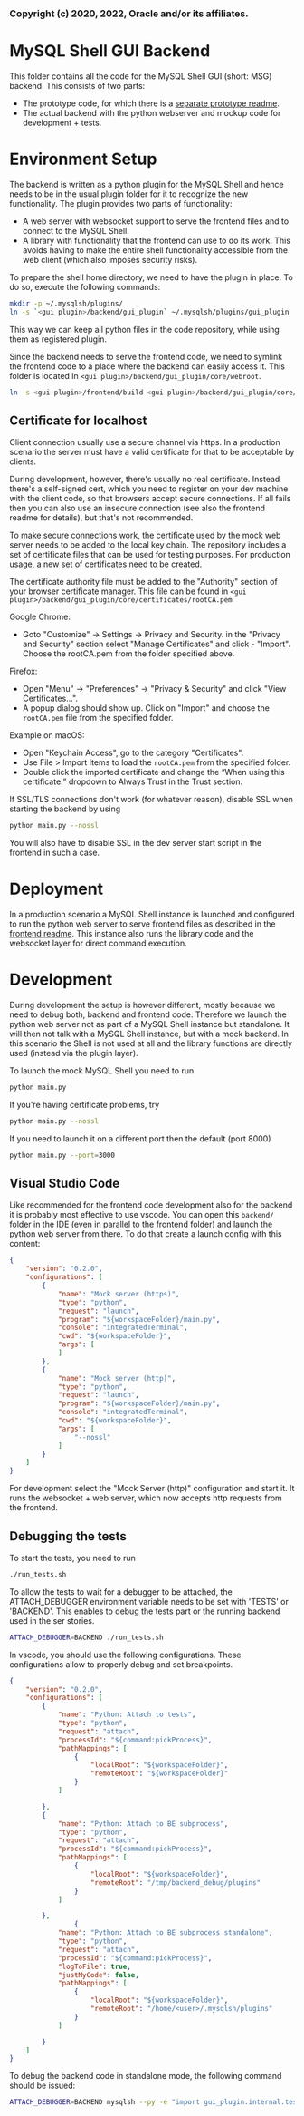### Copyright (c) 2020, 2022, Oracle and/or its affiliates.

<!--- cSpell:ignore Keychain mkdir --->

# MySQL Shell GUI Backend
This folder contains all the code for the MySQL Shell GUI (short: MSG) backend. This consists of two parts:

- The prototype code, for which there is a [separate prototype readme](./prototype.md).
- The actual backend with the python webserver and mockup code for development + tests.

# Environment Setup
The backend is written as a python plugin for the MySQL Shell and hence needs to be in the usual plugin folder for it to recognize the new functionality. The plugin provides two parts of functionality:

- A web server with websocket support to serve the frontend files and to connect to the MySQL Shell.
- A library with functionality that the frontend can use to do its work. This avoids having to make the entire shell functionality accessible from the web client (which also imposes security risks).

To prepare the shell home directory, we need to have the plugin in place. To do so, execute the following commands:
```bash
mkdir -p ~/.mysqlsh/plugins/
ln -s `<gui plugin>/backend/gui_plugin` ~/.mysqlsh/plugins/gui_plugin
```

This way we can keep all python files in the code repository, while using them as registered plugin.

Since the backend needs to serve the frontend code, we need to symlink the frontend code to a place where the backend can easily access it. This folder is located in `<gui plugin>/backend/gui_plugin/core/webroot`.

```bash
ln -s <gui plugin>/frontend/build <gui plugin>/backend/gui_plugin/core/webroot
```

## Certificate for localhost

Client connection usually use a secure channel via https. In a production scenario the server must have a valid certificate for that to be acceptable by clients.

During development, however, there's usually no real certificate. Instead there's a self-signed cert, which you need to register on your dev machine with the client code, so that browsers accept secure connections. If all fails then you can also use an insecure connection (see also the frontend readme for details), but that's not recommended.

To make secure connections work, the certificate used by the mock web server needs to be added to the local key chain. The repository includes a set of certificate files that can be used for testing purposes. For production usage, a new set of certificates need to be created.

The certificate authority file must be added to the "Authority" section of your browser certificate manager. This file can be found in `<gui plugin>/backend/gui_plugin/core/certificates/rootCA.pem`

Google Chrome:

- Goto "Customize" -> Settings -> Privacy and Security.
in the "Privacy and Security" section select "Manage Certificates" and click - "Import".
Choose the rootCA.pem from the folder specified above.

Firefox:

- Open "Menu" -> "Preferences" -> "Privacy & Security" and click "View Certificates...".
- A popup dialog should show up. Click on "Import" and choose the `rootCA.pem` file from the specified folder.

Example on macOS:

  - Open "Keychain Access", go to the category "Certificates".
  - Use File > Import Items to load the `rootCA.pem` from the specified folder.
  - Double click the imported certificate and change the “When using this certificate:” dropdown to Always Trust in the Trust section.

If SSL/TLS connections don't work (for whatever reason), disable SSL when starting the backend by using

```bash
python main.py --nossl
```

You will also have to disable SSL in the dev server start script in the frontend in such a case.

# Deployment
In a production scenario a MySQL Shell instance is launched and configured to run the python web server to serve frontend files as described in the [frontend readme](../frontend/readme.md). This instance also runs the library code and the websocket layer for direct command execution.

# Development
During development the setup is however different, mostly because we need to debug both, backend and frontend code. Therefore we launch the python web server not as part of a MySQL Shell instance but standalone. It will then not talk with a MySQL Shell instance, but with a mock backend. In this scenario the Shell is not used at all and the library functions are directly used (instead via the plugin layer).

To launch the mock MySQL Shell you need to run

```bash
python main.py
```

If you're having certificate problems, try

```bash
python main.py --nossl
```

If you need to launch it on a different port then the default (port 8000)

```bash
python main.py --port=3000
```

## Visual Studio Code
Like recommended for the frontend code development also for the backend it is probably most effective to use vscode. You can open this `backend/` folder in the IDE (even in parallel to the frontend folder) and launch the python web server from there. To do that create a launch config with this content:

```json
{
    "version": "0.2.0",
    "configurations": [
        {
            "name": "Mock server (https)",
            "type": "python",
            "request": "launch",
            "program": "${workspaceFolder}/main.py",
            "console": "integratedTerminal",
            "cwd": "${workspaceFolder}",
            "args": [
            ]
        },
        {
            "name": "Mock server (http)",
            "type": "python",
            "request": "launch",
            "program": "${workspaceFolder}/main.py",
            "console": "integratedTerminal",
            "cwd": "${workspaceFolder}",
            "args": [
                "--nossl"
            ]
        }
    ]
}

```

For development select the "Mock Server (http)" configuration and start it. It runs the websocket + web server, which now accepts http requests from the frontend.


## Debugging the tests
To start the tests, you need to run

```bash
./run_tests.sh
```

To allow the tests to wait for a debugger to be attached, the ATTACH_DEBUGGER environment variable needs to be set with 'TESTS' or 'BACKEND'. This enables to debug the tests part or the running backend used in the ser stories.

```bash
ATTACH_DEBUGGER=BACKEND ./run_tests.sh
```

In vscode, you should use the following configurations. These configurations allow to properly debug and set breakpoints.

```json
{
    "version": "0.2.0",
    "configurations": [
        {
            "name": "Python: Attach to tests",
            "type": "python",
            "request": "attach",
            "processId": "${command:pickProcess}",
            "pathMappings": [
                {
                    "localRoot": "${workspaceFolder}",
                    "remoteRoot": "${workspaceFolder}"
                }
            ]

        },
        {
            "name": "Python: Attach to BE subprocess",
            "type": "python",
            "request": "attach",
            "processId": "${command:pickProcess}",
            "pathMappings": [
                {
                    "localRoot": "${workspaceFolder}",
                    "remoteRoot": "/tmp/backend_debug/plugins"
                }
            ]

        },
                {
            "name": "Python: Attach to BE subprocess standalone",
            "type": "python",
            "request": "attach",
            "processId": "${command:pickProcess}",
            "logToFile": true,
            "justMyCode": false,
            "pathMappings": [
                {
                    "localRoot": "${workspaceFolder}",
                    "remoteRoot": "/home/<user>/.mysqlsh/plugins"
                }
            ]

        }
    ]
}
```

To debug the backend code in standalone mode, the following command should be issued:

```bash
ATTACH_DEBUGGER=BACKEND mysqlsh --py -e "import gui_plugin.internal.test_utils; import gui_plugin.start; gui.start.web_server(port=8000, secure={}, single_instance_token=\"<same token used in the browser URL>\")"
```
